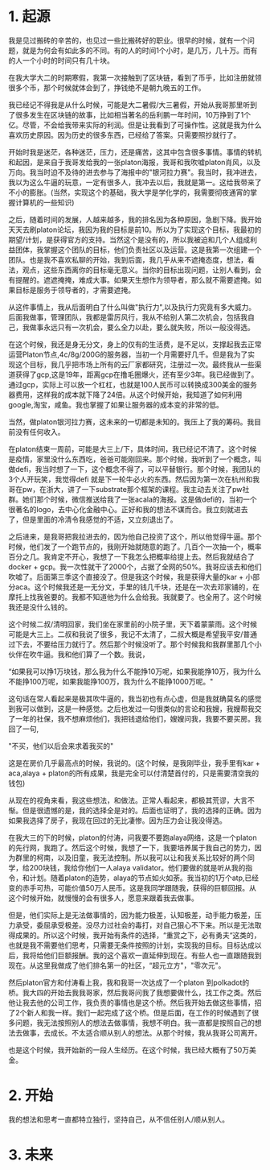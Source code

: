 # 1. 起源
我是见过搬砖的辛苦的，也见过一些比搬砖好的职业。很早的时候，就有一个问题，就是为何会有如此多的不同。有的人的时间1个小时，是几万，几十万。而有的人一个小时的时间只有几十块。

在我大学大二的时期寒假，我第一次接触到了区块链，看到了币乎，比如注册就领很多个币，那个时候就体会到了，挣钱绝不是朝九晚五的工作。

我已经记不得我是从什么时候，可能是大二暑假/大三暑假，开始从我哥那里听到了很多发生在区块链的故事，比如相当著名的岳利鹏一年时间，10万挣到了1个亿。尽管，不会给我带来实际的利润。但是让我看到了可操作性。这就是我为什么喜欢历史原因。因为历史的很多东西，已经给了答案。只需要照抄就行了。

开始时我是迷茫，各种迷茫，压力，还是痛苦，这其中包含很多事情。事情的转机和起因，是来自于我哥发给我的一张platon海报，我哥和我吹嘘platon肖风，以及万向。我当时迫不及待的进去参与了海报中的"银河拉力赛"。我当时，我冲进去，我以为这么牛逼的玩意，一定有很多人，我冲去以后，我就是第一。这给我带来了不小的膨胀。(当然，实现这个的基础，我大学是学化学的，我需要彻夜通宵的掌握计算机的一些知识)

之后，随着时间的发展，人越来越多，我的排名因为各种原因，急剧下降。我开始天天去刷platon论坛，我因为我的目标是前10。所以为了实现这个目标，我最初的期望/计划，是获得官方的支持。当然这个是没有的，所以我被迫和几个人组成利益团体，我掌握这个团队的目标，他们负责社区以及运营。这是我第一次组建一个团队。也是我不喜欢私聊的开始，我到后面，我几乎从来不遮掩态度，想法，看法，观点，这些东西离你的目标毫无意义。当你的目标出现问题，让别人看到，会有提醒的。遮遮掩掩，难成大事。如果天生想作为领导者，那么就不需要遮掩。如果目标是服务于领导者的，才需要遮掩。

从这件事情上，我从后面明白了什么叫做"执行力",以及执行力究竟有多大威力。后面我做事，管理团队，我都是雷厉风行，我从不给别人第二次机会，包括我自己，我做事永远只有一次机会，要么全力以赴，要么就失败，所以一般没得选。

在这个时候，我还是身无分文，身上的仅有的生活费，是不足以，支撑起我去正常运营Platon节点,4c/8g/200G的服务器，当初一个月需要好几千。但是我为了实现这个目标，我几乎把市场上所有的云厂家都研究，注册过一次。最终我从一些渠道获得了gcp,这是19年，距离gcp在撸毛圈爆火，还有至少3年。我已经做到了。通过gcp，实际上可以放一个杠杠，也就是100人民币可以转换成300美金的服务器费用，这样我的成本就下降了24倍。从这个时候开始，我知道了如何利用google,淘宝，咸鱼。我也掌握了如果让服务器的成本变的非常的低。

当然，做platon银河拉力赛，这未来的一切都是未知的。我压上了我的筹码。我目前没有任何收入。

在platon结束一周前，可能是大三上/下，具体时间，我已经记不清了。这个时候是疫情，家里没什么东西吃，爸爸可能刚回来。那个时候，我听到了一个概念，叫做defi，我当时想了一下，这个概念不得了，可以平替银行。那个时候，我团队的3个人开玩笑，我觉得defi 就是下一轮牛必火的东西。然后因为第一次在杭州和我哥在pw，在浙大，讲了一下substrate那个框架的课程。我主动去关注了pw社群。她们那个时候，微信推送给我了一张acala的海报。这是做defi的，当初一个很著名的logo，去中心化金融中心。正好和我的想法不谋而合。我立刻就进去了，但是里面的冷清令我感觉的不适，又立刻退出了。

之后进来，是我哥把我拉进去的，因为他自己投资了这个，所以他觉得牛逼。那个时候，他们发了一个跑节点的，我刚开始就随意的跑了。几百个一次抽一个，概率百分之几。我肯定不开心，我想了一下我怎么把概率给提上去。然后我就结合了docker + gcp。我一次性就干了2000个，占据了全网的50%。我哥应该去和他们吹嘘了。后面第三季这个直接没了。但是我这个时候，我是获得大量的kar + 小部分aca。这个时候我还是一无分文，手里的钱几千块，还是在一次去邓家铺的，在摩托上找我爸要的。我都不知道他为什么会给我。我就要了。也全用了。这个时候我还是没什么钱的。

这个时候二叔/清明回家，我们坐在家里前的小院子里，天下着蒙蒙雨。这个时候可能是大三上。二叔和我说了很多，我记不太清了，二叔大概是希望我平安/普通过下去，不要给压力就行了。然后那个时候没听了。那个时候我和我群里那几个小伙伴在吹牛逼。我和他们算了一个数。我说，

“如果我可以挣1万块钱，那么我为什么不能挣10万呢，如果我能挣10万，我为什么不能挣100万呢，如果我能挣100万，我为什么不能挣1000万呢。"

这句话在常人看起来是极其吹牛逼的，我当初也有点心虚，但是我就确莫名的感觉到我可以做到，这是一种感觉。之后也发过一句很类似的言论和我嫂，我嫂帮我交了一年的社保，我不想麻烦他们，我把钱退给他们，嫂嫂问我，我要不要买房。我回了一句,

"不买，他们以后会来求着我买的" 

这是在房价几乎最高点的时候，我说的。(这个时候，是我刚毕业，我手里有kar + aca,alaya + platon的所有成果，我是完全可以付清楚首付的，只是需要清空我的钱包)

从现在的视角来看，我这些想法，和做法。正常人看起来，都极其荒谬，大言不惭。但是很遗憾的是，我的选择全是对的。后面也证明了，我的选择的正确。因为如果我选择了房子，我现在回过的无比凄惨。因为压力会让我没得选。

在我大三的下的时候，platon的付涛，问我要不要跑alaya网络，这是一个platon的先行网，我跑了。然后这个时候，我想了一下，我要培养属于我自己的势力，因为群里的柯南，以及旧童，我无法控制。所以我可以让和我关系比较好的两个同学，给200块钱，我给你他们一人alaya validator。他们要做的就是听从我的指令，和计划。随着platon的造势，alaya的节点如火如荼。我当初的1万个atp,已经变的赤手可热，可能价值50万人民币。这是我同学跟随我，获得的巨额回报。从这个时候开始，就慢慢的会有很多人，愿意来跟着我去做事。

但是，他们实际上是无法做事情的，因为能力极差，认知极差，动手能力极差，压力承受，委屈承受极差。没尽力过社会的毒打，对自己狠心不下来。所以是无法取得成果的。所以这个时候，我开始有条件的选择，“重赏之下，必有勇夫“这类的，也就是我不需要他们思考，只需要无条件按照的计划，实现我的目标。目标达成以后，我将给他们巨额报酬。我的这个喜欢一直延伸到现在。有些人也一直跟随我到现在。从这里我做成了他们排名第一的社区，“超元立方"，"零次元"。

然后platon官方和付涛看上我，我和我哥一次达成了一个platon 到polkadot的桥。我大四的开始去我我哥家，然后我哥问我了我想要做什么，找工作之类。然后他让我去他的公司工作，我负责的事情也是这个桥。然后我开始去做这些事情，招了2个新人和我一样。我们一起完成了这个桥。但是后面，在工作的时候遇到了很多问题，我无法按照别人的想法去做事情，我想不明白。我一直都是按照自己的想法去做事，去成长。不太适合顺从别人的想法。从那个时候，我从我哥公司离开。

也是这个时候，我开始新的一段人生经历。在这个时候，我已经大概有了50万美金。


# 2. 开始

我的想法和思考一直都特立独行，坚持自己，从不信任别人/顺从别人。

# 3. 未来